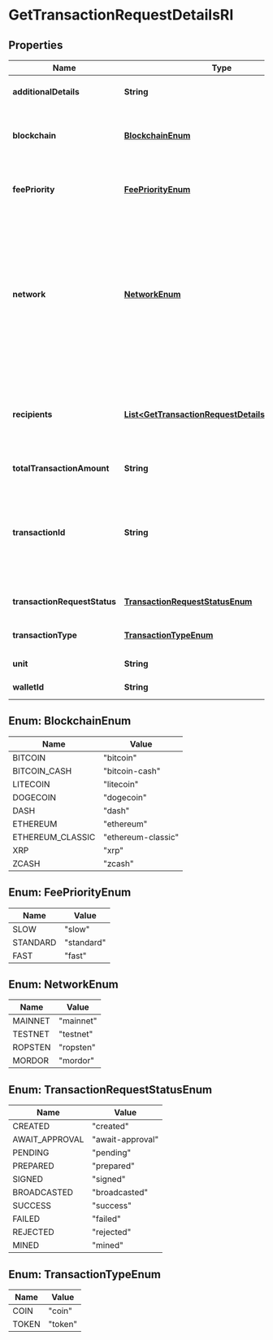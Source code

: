 

# GetTransactionRequestDetailsRI


## Properties

| Name | Type | Description | Notes |
|------------ | ------------- | ------------- | -------------|
|**additionalDetails** | **String** | Defines an optional note for additional details. |  |
|**blockchain** | [**BlockchainEnum**](#BlockchainEnum) | Represents the specific blockchain protocol name, e.g. Ethereum, Bitcoin, etc. |  |
|**feePriority** | [**FeePriorityEnum**](#FeePriorityEnum) | Defines the priority for the fee, if it is \&quot;slow\&quot;, \&quot;standard\&quot; or \&quot;fast\&quot;. |  |
|**network** | [**NetworkEnum**](#NetworkEnum) | Represents the name of the blockchain network used; blockchain networks are usually identical as technology and software, but they differ in data, e.g. - \&quot;mainnet\&quot; is the live network with actual data while networks like \&quot;testnet\&quot;, \&quot;ropsten\&quot; are test networks. |  |
|**recipients** | [**List&lt;GetTransactionRequestDetailsRIRecipients&gt;**](GetTransactionRequestDetailsRIRecipients.md) | Represents a list of recipient addresses with the respective amounts. In account-based protocols like Ethereum there is only one address in this list. |  |
|**totalTransactionAmount** | **String** | Defines the total transaction amount. |  |
|**transactionId** | **String** | Represents the unique identifier of a transaction, i.e. it could be transactionId in UTXO-based protocols like Bitcoin, and transaction hash in Ethereum blockchain. |  [optional] |
|**transactionRequestStatus** | [**TransactionRequestStatusEnum**](#TransactionRequestStatusEnum) | Defines the status of the transaction request, e.g. pending. |  |
|**transactionType** | [**TransactionTypeEnum**](#TransactionTypeEnum) | Defines the transaction type, if it is for coins or tokens. |  |
|**unit** | **String** | Defines the unit of the amount. |  |
|**walletId** | **String** | Defines the unique ID of the Wallet. |  |



## Enum: BlockchainEnum

| Name | Value |
|---- | -----|
| BITCOIN | &quot;bitcoin&quot; |
| BITCOIN_CASH | &quot;bitcoin-cash&quot; |
| LITECOIN | &quot;litecoin&quot; |
| DOGECOIN | &quot;dogecoin&quot; |
| DASH | &quot;dash&quot; |
| ETHEREUM | &quot;ethereum&quot; |
| ETHEREUM_CLASSIC | &quot;ethereum-classic&quot; |
| XRP | &quot;xrp&quot; |
| ZCASH | &quot;zcash&quot; |



## Enum: FeePriorityEnum

| Name | Value |
|---- | -----|
| SLOW | &quot;slow&quot; |
| STANDARD | &quot;standard&quot; |
| FAST | &quot;fast&quot; |



## Enum: NetworkEnum

| Name | Value |
|---- | -----|
| MAINNET | &quot;mainnet&quot; |
| TESTNET | &quot;testnet&quot; |
| ROPSTEN | &quot;ropsten&quot; |
| MORDOR | &quot;mordor&quot; |



## Enum: TransactionRequestStatusEnum

| Name | Value |
|---- | -----|
| CREATED | &quot;created&quot; |
| AWAIT_APPROVAL | &quot;await-approval&quot; |
| PENDING | &quot;pending&quot; |
| PREPARED | &quot;prepared&quot; |
| SIGNED | &quot;signed&quot; |
| BROADCASTED | &quot;broadcasted&quot; |
| SUCCESS | &quot;success&quot; |
| FAILED | &quot;failed&quot; |
| REJECTED | &quot;rejected&quot; |
| MINED | &quot;mined&quot; |



## Enum: TransactionTypeEnum

| Name | Value |
|---- | -----|
| COIN | &quot;coin&quot; |
| TOKEN | &quot;token&quot; |



